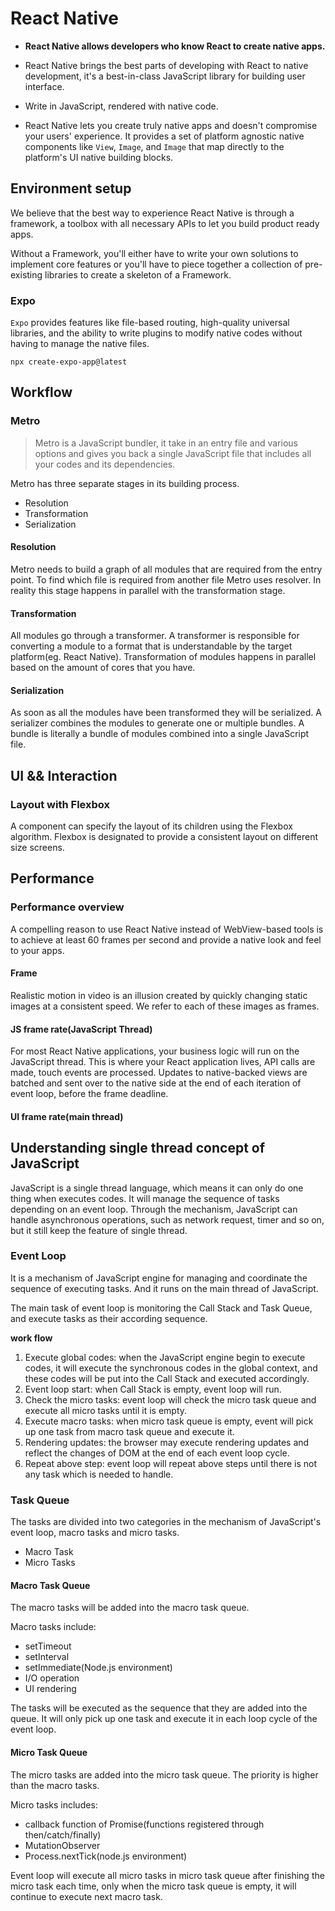 # React Native

* **React Native allows developers who know React to create native apps.** 
* React Native brings the best parts of developing with React to native development, it's a best-in-class JavaScript library for building user interface.

* Write in JavaScript, rendered with native code.
* React Native lets you create truly native apps and doesn't compromise your users' experience. It provides a set of platform agnostic native components like `View`, `Image`, and `Image` that map directly to the platform's UI native building blocks.

## Environment setup

We believe that the best way to experience React Native is through a framework, a toolbox with all necessary APIs to let you build product ready apps.

Without a Framework, you'll either have to write your own solutions to implement core features or you'll have to piece together a collection of pre-existing libraries to create a skeleton of a Framework.

### Expo

`Expo` provides features like file-based routing, high-quality universal libraries, and the ability to write plugins to modify native codes without having to manage the native files.

```shell
npx create-expo-app@latest
```

## Workflow

### Metro

> Metro is a JavaScript bundler, it take in an entry file and various options and gives you back a single JavaScript file that includes all your codes and its dependencies.

Metro has three separate stages in its building process.

* Resolution
* Transformation
* Serialization

#### Resolution

Metro needs to build a graph of all modules that are required from the entry point. To find which file is required from another file Metro uses resolver. In reality this stage happens in parallel with the transformation stage.

#### Transformation

All modules go through a transformer. A transformer is responsible for converting a module to a format that is understandable by the target platform(eg. React Native). Transformation of modules happens in parallel  based on the amount of cores that you have.

#### Serialization

As soon as all the modules have been transformed they will be serialized. A serializer combines the modules to generate one or multiple bundles. A bundle is literally a bundle of modules combined into a single JavaScript file.

## UI && Interaction

### Layout with Flexbox

A component can specify the layout of its children using the Flexbox algorithm. Flexbox is designated to provide a consistent layout on different size screens.

## Performance

### Performance overview

A compelling reason to use React Native instead of WebView-based tools is to achieve at least 60 frames per second and provide a native look and feel to your apps.

#### Frame

Realistic motion in video is an illusion created by quickly changing static images at a consistent speed. We refer to each of these images as frames.

#### JS frame rate(JavaScript Thread)

For most React Native applications, your business logic will run on the JavaScript thread. This is where your React application lives, API calls are made, touch events are processed. Updates to native-backed views are batched and sent over to the native side at the end of each iteration of event loop, before the frame deadline.

#### UI frame rate(main thread)

## Understanding single thread concept of JavaScript

JavaScript is a single thread language, which means it can only do one thing when executes codes. It will manage the sequence of tasks depending on an event loop. Through the mechanism, JavaScript can handle asynchronous operations, such as network request, timer and so on, but it still keep the feature of single thread.

### Event Loop

It is a mechanism of JavaScript engine for managing and coordinate the sequence of executing tasks. And it runs on the main thread of JavaScript.

The main task of event loop is monitoring the Call Stack and Task Queue, and execute tasks as their according sequence.

**work flow**

1. Execute global codes: when the JavaScript engine begin to execute codes, it will execute the synchronous codes in the global context, and these codes will be put into the Call Stack and executed accordingly.
2. Event loop start: when Call Stack is empty, event loop will run.
3. Check the micro tasks: event loop will check the micro task queue and execute all micro tasks until it is empty.
4. Execute macro tasks: when micro task queue is empty, event will pick up one task from macro task queue and execute it.
5. Rendering updates: the browser may execute rendering updates and reflect the changes of DOM at the end of each event loop cycle.
6. Repeat above step: event loop will repeat above steps until there is not any task which is needed to handle.

### Task Queue

The tasks are divided into two categories in the mechanism of JavaScript's event loop, macro tasks and micro tasks.

* Macro Task
* Micro Tasks

#### Macro Task Queue

The macro tasks will be added into the macro task queue.

Macro tasks include:

* setTimeout
* setInterval
* setImmediate(Node.js environment)
* I/O operation
* UI rendering

The tasks will be executed as the sequence that they are added into the queue. It will only pick up one task and execute it in each loop cycle of the event loop.

#### Micro Task Queue

The micro tasks are added into the micro task queue. The priority is higher than the macro tasks.

Micro tasks includes:

* callback function of Promise(functions registered through then/catch/finally)
* MutationObserver
* Process.nextTick(node.js environment)

Event loop will execute all micro tasks in micro task queue after finishing the micro task each time, only when the micro task queue is empty, it will continue to execute next macro task.









